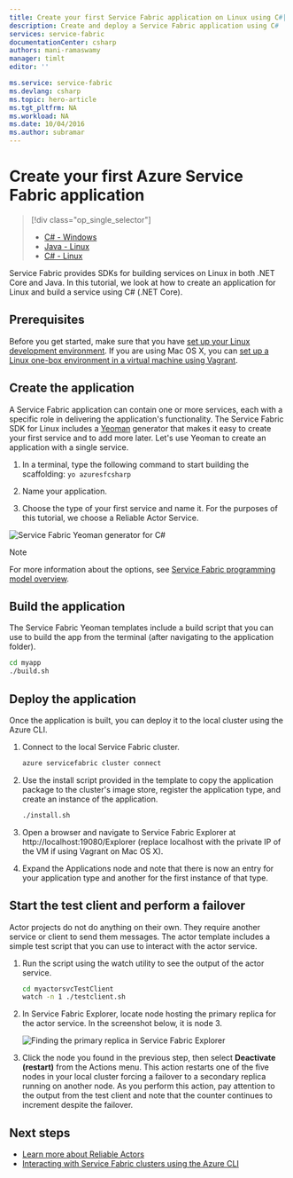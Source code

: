 ```yaml
---
title: Create your first Service Fabric application on Linux using C#| Azure
description: Create and deploy a Service Fabric application using C#
services: service-fabric
documentationCenter: csharp
authors: mani-ramaswamy
manager: timlt
editor: ''

ms.service: service-fabric
ms.devlang: csharp
ms.topic: hero-article
ms.tgt_pltfrm: NA
ms.workload: NA
ms.date: 10/04/2016
ms.author: subramar
---
```


# Create your first Azure Service Fabric application

> [!div class="op_single_selector"]
>- [C# - Windows](./service-fabric-create-your-first-application-in-visual-studio.md)
>- [Java - Linux](./service-fabric-create-your-first-linux-application-with-java.md)
>- [C# - Linux](./service-fabric-create-your-first-linux-application-with-csharp.md)

Service Fabric provides SDKs for building services on Linux in both .NET Core and Java. In this tutorial, we look at how to create an application for Linux and build a service using C# (.NET Core).

## Prerequisites

Before you get started, make sure that you have [set up your Linux development environment](./service-fabric-get-started-linux.md). If you are using Mac OS X, you can [set up a Linux one-box environment in a virtual machine using Vagrant](./service-fabric-get-started-mac.md).

## Create the application

A Service Fabric application can contain one or more services, each with a specific role in delivering the application's functionality. The Service Fabric SDK for Linux includes a [Yeoman](http://yeoman.io/) generator that makes it easy to create your first service and to add more later. Let's use Yeoman to create an application with a single service.

1. In a terminal, type the following command to start building the scaffolding: `yo azuresfcsharp`

2. Name your application.

3. Choose the type of your first service and name it. For the purposes of this tutorial, we choose a Reliable Actor Service.

  ![Service Fabric Yeoman generator for C#][sf-yeoman]

>[!NOTE]
> For more information about the options, see [Service Fabric programming model overview](./service-fabric-choose-framework.md).

## Build the application

The Service Fabric Yeoman templates include a build script that you can use to build the app from the terminal (after navigating to the application folder).

  ```bash
 cd myapp 
 ./build.sh 
  ```

## Deploy the application

Once the application is built, you can deploy it to the local cluster using the Azure CLI.

1. Connect to the local Service Fabric cluster.

    ```bash
    azure servicefabric cluster connect
    ```

2. Use the install script provided in the template to copy the application package to the cluster's image store, register the application type, and create an instance of the application.

    ```bash
    ./install.sh
    ```

3. Open a browser and navigate to Service Fabric Explorer at http://localhost:19080/Explorer (replace localhost with the private IP of the VM if using Vagrant on Mac OS X).

4. Expand the Applications node and note that there is now an entry for your application type and another for the first instance of that type.

## Start the test client and perform a failover

Actor projects do not do anything on their own. They require another service or client to send them messages. The actor template includes a simple test script that you can use to interact with the actor service.

1. Run the script using the watch utility to see the output of the actor service.

    ```bash
    cd myactorsvcTestClient
    watch -n 1 ./testclient.sh
    ```

2. In Service Fabric Explorer, locate node hosting the primary replica for the actor service. In the screenshot below, it is node 3.

    ![Finding the primary replica in Service Fabric Explorer][sfx-primary]

3. Click the node you found in the previous step, then select **Deactivate (restart)** from the Actions menu. This action restarts one of the five nodes in your local cluster forcing a failover to a secondary replica running on another node. As you perform this action, pay attention to the output from the test client and note that the counter continues to increment despite the failover.

## Next steps

- [Learn more about Reliable Actors](./service-fabric-reliable-actors-introduction.md)
- [Interacting with Service Fabric clusters using the Azure CLI](./service-fabric-azure-cli.md)

<!-- Images -->
[sf-yeoman]: ./media/service-fabric-create-your-first-linux-application-with-csharp/yeoman-csharp.png
[sfx-primary]: ./media/service-fabric-create-your-first-linux-application-with-csharp/sfx-primary.png